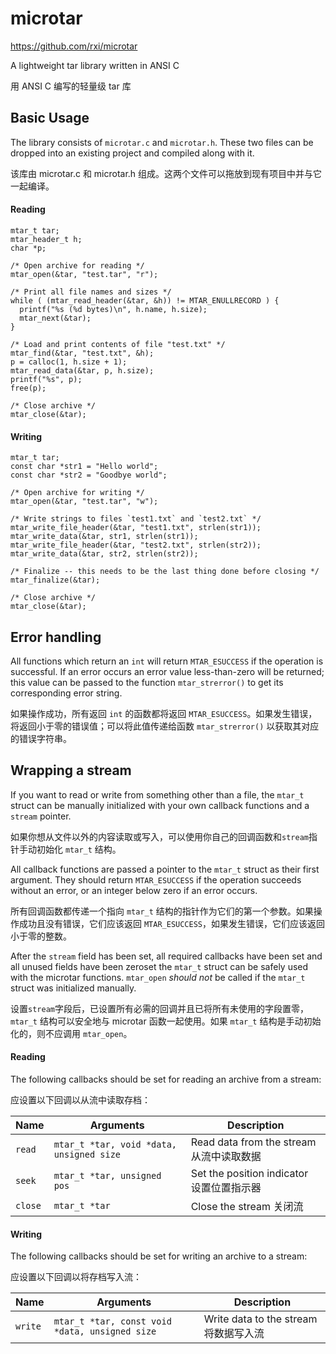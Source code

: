 # microtar

https://github.com/rxi/microtar

A lightweight tar library written in ANSI C

用 ANSI C 编写的轻量级 tar 库

## Basic Usage

The library consists of `microtar.c` and `microtar.h`. These two files can be dropped into an existing project and compiled along with it.

该库由 microtar.c 和 microtar.h 组成。这两个文件可以拖放到现有项目中并与它一起编译。

#### Reading

```
mtar_t tar;
mtar_header_t h;
char *p;

/* Open archive for reading */
mtar_open(&tar, "test.tar", "r");

/* Print all file names and sizes */
while ( (mtar_read_header(&tar, &h)) != MTAR_ENULLRECORD ) {
  printf("%s (%d bytes)\n", h.name, h.size);
  mtar_next(&tar);
}

/* Load and print contents of file "test.txt" */
mtar_find(&tar, "test.txt", &h);
p = calloc(1, h.size + 1);
mtar_read_data(&tar, p, h.size);
printf("%s", p);
free(p);

/* Close archive */
mtar_close(&tar);
```

#### Writing

```
mtar_t tar;
const char *str1 = "Hello world";
const char *str2 = "Goodbye world";

/* Open archive for writing */
mtar_open(&tar, "test.tar", "w");

/* Write strings to files `test1.txt` and `test2.txt` */
mtar_write_file_header(&tar, "test1.txt", strlen(str1));
mtar_write_data(&tar, str1, strlen(str1));
mtar_write_file_header(&tar, "test2.txt", strlen(str2));
mtar_write_data(&tar, str2, strlen(str2));

/* Finalize -- this needs to be the last thing done before closing */
mtar_finalize(&tar);

/* Close archive */
mtar_close(&tar);
```

## Error handling

All functions which return an `int` will return `MTAR_ESUCCESS` if the operation is successful. If an error occurs an error value less-than-zero will be returned; this value can be passed to the function `mtar_strerror()` to get its corresponding error string.

如果操作成功，所有返回 `int` 的函数都将返回 `MTAR_ESUCCESS`。如果发生错误，将返回小于零的错误值；可以将此值传递给函数 `mtar_strerror()` 以获取其对应的错误字符串。

## Wrapping a stream

If you want to read or write from something other than a file, the `mtar_t` struct can be manually initialized with your own callback functions and a `stream` pointer.

如果你想从文件以外的内容读取或写入，可以使用你自己的回调函数和`stream`指针手动初始化 `mtar_t` 结构。

All callback functions are passed a pointer to the `mtar_t` struct as their first argument. They should return `MTAR_ESUCCESS` if the operation succeeds without an error, or an integer below zero if an error occurs.

所有回调函数都传递一个指向 `mtar_t` 结构的指针作为它们的第一个参数。如果操作成功且没有错误，它们应该返回 `MTAR_ESUCCESS`，如果发生错误，它们应该返回小于零的整数。

After the `stream` field has been set, all required callbacks have been set and all unused fields have been zeroset the `mtar_t` struct can be safely used with the microtar functions. `mtar_open` *should not* be called if the `mtar_t` struct was initialized manually.

设置`stream`字段后，已设置所有必需的回调并且已将所有未使用的字段置零，`mtar_t` 结构可以安全地与 microtar 函数一起使用。如果 `mtar_t` 结构是手动初始化的，则不应调用 `mtar_open`。

#### Reading

The following callbacks should be set for reading an archive from a stream:

应设置以下回调以从流中读取存档：

| Name    | Arguments                                | Description                               |
| ------- | ---------------------------------------- | ----------------------------------------- |
| `read`  | `mtar_t *tar, void *data, unsigned size` | Read data from the stream 从流中读取数据  |
| `seek`  | `mtar_t *tar, unsigned pos`              | Set the position indicator 设置位置指示器 |
| `close` | `mtar_t *tar`                            | Close the stream 关闭流                   |

#### Writing

The following callbacks should be set for writing an archive to a stream:

应设置以下回调以将存档写入流：

| Name    | Arguments                                      | Description                           |
| ------- | ---------------------------------------------- | ------------------------------------- |
| `write` | `mtar_t *tar, const void *data, unsigned size` | Write data to the stream 将数据写入流 |
